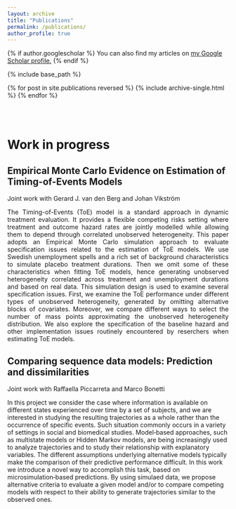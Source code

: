 ```yaml
---
layout: archive
title: "Publications"
permalink: /publications/
author_profile: true
---
```


{% if author.googlescholar %}
  You can also find my articles on <u><a href="{{author.googlescholar}}">my Google Scholar profile</a>.</u>
{% endif %}

{% include base_path %}

{% for post in site.publications reversed %}
  {% include archive-single.html %}
{% endfor %}


<br><br>  <!-- addiitonal empty line (HTML) -->


Work in progress 
=================

## Empirical Monte Carlo Evidence on Estimation of Timing-of-Events Models

Joint work with Gerard J. van den Berg and Johan Vikström

<p align="justify"> The Timing-of-Events (ToE) model is a standard approach in dynamic treatment evaluation.
It provides a flexible competing risks setting where treatment and outcome hazard rates are jointly modelled
while allowing them to depend through correlated unobserved heterogeneity.
This paper adopts an Empirical Monte Carlo simulation approach to evaluate specification issues related to the estimation of ToE models.
We use Swedish unemployment spells and a rich set of background characteristics to simulate placebo treatment durations. 
Then we omit some of these characteristics when fitting ToE models, hence generating unobserved heterogeneity correlated across treatment and unemployment durations and based on real data. 
This simulation design is used to examine several specification issues. 
First, we examine the ToE performance under different types of unobserved heterogeneity, generated by omitting alternative blocks of covariates. 
Moreover, we compare different ways to select the number of mass points approximating the unobserved heterogeneity distribution. 
We also explore the specification of the baseline hazard and other implementation issues routinely encountered by reserchers when estimating ToE models.</p>

## Comparing sequence data models: Prediction and dissimilarities

Joint work with Raffaella Piccarreta and Marco Bonetti

In this project we consider the case where information is available on different states experienced over time by a set of subjects, 
and we are interested in studying the resulting trajectories as a whole rather than the occurrence of specific events. 
Such situation commonly occurs in a variety of settings in social and biomedical studies. 
Model‐based approaches, such as multistate models or Hidden Markov models, are being increasingly used to analyze trajectories and to study their relationship with explanatory variables. 
The different assumptions underlying alternative models typically make the comparison of their predictive performance difficult. 
In this work we introduce a novel way to accomplish this task, based on microsimulation‐based predictions. 
By using simulaed data, we propose alternative criteria to evaluate a given model and/or to compare competing models with respect to their ability to generate trajectories similar to the observed ones. 





